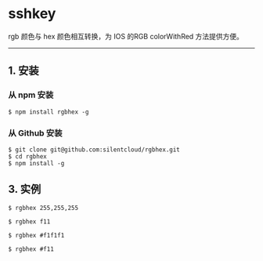 # sshkey

rgb 颜色与 hex 颜色相互转换，为 IOS 的RGB colorWithRed 方法提供方便。

---

## 1. 安装

### 从 npm 安装

    $ npm install rgbhex -g

### 从 Github 安装

    $ git clone git@github.com:silentcloud/rgbhex.git
    $ cd rgbhex
    $ npm install -g

## 3. 实例

    $ rgbhex 255,255,255

    $ rgbhex f11

    $ rgbhex #f1f1f1

    $ rgbhex #f11


